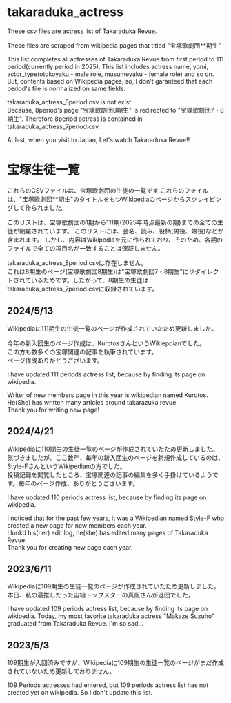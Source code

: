 # takaraduka_actress
These csv files are actress list of Takaraduka Revue.

These files are scraped from wikipedia pages that titled "宝塚歌劇団**期生"

This list completes all actresses of Takaraduka Revue from first period to 111 period(currently period in 2025).
This list includes actress name, yomi, actor_type(otokoyaku - male role, musumeyaku - female role) and so on.
But, contents based on Wikipedia pages, so, I don't garanteed that each period's file is normalized on same fields.

takaraduka_actress_8period.csv is not exist.  
Because, 8period's page "宝塚歌劇団8期生" is redirected to "宝塚歌劇団7・8期生". Therefore 8period actress is contained in takaraduka_actress_7period.csv.

At last, when you visit to Japan, Let's watch Takaraduka Revue!!

# 宝塚生徒一覧
これらのCSVファイルは、宝塚歌劇団の生徒の一覧です
これらのファイルは、"宝塚歌劇団**期生"のタイトルをもつWikipediaのページからスクレイピングして作られました。

このリストは、宝塚歌劇団の1期から111期(2025年時点最新の期)までの全ての生徒が網羅されています。
このリストには、芸名、読み、役柄(男役、娘役)などが含まれます。
しかし、内容はWikipediaを元に作られており、そのため、各期のファイルで全ての項目名が一致することは保証しません。

takaraduka_actress_8period.csvは存在しません。  
これは8期生のページ(宝塚歌劇団8期生)は"宝塚歌劇団7・8期生"にリダイレクトされているためです。したがって、8期生の生徒はtakaraduka_actress_7period.csvに収録されています。

## 2024/5/13
Wikipediaに111期生の生徒一覧のページが作成されていたため更新しました。  

今年の新入団生のページ作成は、KurotosさんというWikiepdianでした。  
この方も数多くの宝塚関連の記事を執筆されています。  
ページ作成ありがとうございます。

I have updated 111 periods actress list, because by finding its page on wikipedia.

Writer of new members page in this year is wikipedian named Kurotos.  
He(She) has written many articles around takarazuka revue.  
Thank you for writing new page!

## 2024/4/21
Wikipediaに110期生の生徒一覧のページが作成されていたため更新しました。  
気づきましたが、ここ数年、毎年の新入団生のページを新規作成しているのは、Style-FさんというWikipedianの方でした。  
投稿記録を閲覧したところ、宝塚関連の記事の編集を多く手掛けているようです。毎年のページ作成、ありがとうございます。

I have updated 110 periods actress list, because by finding its page on wikipedia.  

I noticed that for the past few years, it was a Wikipedian named Style-F who created a new page for new members each year.   
I lookd his(her) edit log, he(she) has edited many pages of Takaraduka Revue.  
Thank you for creating new page each year.

## 2023/6/11
Wikipediaに109期生の生徒一覧のページが作成されていたため更新しました。本日、私の最推しだった宙組トップスターの真風さんが退団でした。

I have updated 109 periods actress list, because by finding its page on wikipedia. Today, my most favorite takaraduka actress "Makaze Suzuho" graduated from Takaraduka Revue. I'm so sad...

## 2023/5/3
109期生が入団済みですが、Wikipediaに109期生の生徒一覧のページがまだ作成されていないため更新しておりません。

109 Periods actresses had entered, but 109 periods actress list has not created yet on wikipedia. So I don't update this list.
